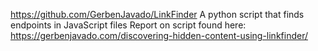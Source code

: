 https://github.com/GerbenJavado/LinkFinder
A python script that finds endpoints in JavaScript files
Report on script found here:
https://gerbenjavado.com/discovering-hidden-content-using-linkfinder/
